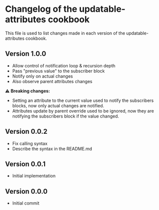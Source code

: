 # Changelog of the updatable-attributes cookbook

This file is used to list changes made in each version of the updatable-attributes cookbook.

## Version 1.0.0
- Allow control of notification loop & recursion depth
- Pass "previous value" to the subscriber block
- Notify only on actual changes
- Also observe parent attributes changes 

⚠️ **Breaking changes:**

- Setting an attribute to the current value used to notify the subscribers blocks, now only actual changes are notified.
- Attributes update by parent override used to be ignored, now they are notifying the subscribers block if the value changed.

## Version 0.0.2
- Fix calling syntax
- Describe the syntax in the README.md

## Version 0.0.1
- Initial implementation

## Version 0.0.0
- Initial commit

